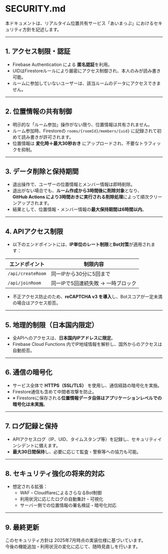 # SECURITY.md

本ドキュメントは、リアルタイム位置共有サービス「あいまっぷ」におけるセキュリティ方針を記述します。

---

## 1. アクセス制限・認証

- Firebase Authentication による **匿名認証**を利用。
- UIDはFirestoreルールにより厳密にアクセス制御され、本人のみが読み書き可能。
- ルームに参加していないユーザーは、該当ルームのデータにアクセスできません。

---

## 2. 位置情報の共有制御

- 明示的な「ルーム参加」操作がない限り、位置情報は共有されません。
- ルーム参加時、Firestoreの `rooms/{roomId}/members/{uid}` に記録されて初めて読み書きが許可されます。
- 位置情報は **変化時＋最大30秒おき** にアップロードされ、不要なトラフィックを抑制。

---

## 3. データ削除と保持期間

- 退出操作で、ユーザーの位置情報とメンバー情報は即時削除。
- 退出がない場合でも、**ルーム作成から3時間後に削除対象**となり、  
  **GitHub Actions により3時間おきに実行される削除処理**によって順次クリーンアップされます。
- 結果として、位置情報・メンバー情報の**最大保持期間は6時間以内**。

---

## 4. APIアクセス制限

- 以下のエンドポイントには、**IP単位のレート制限**と**Bot対策**が適用されます：

| エンドポイント        | 制限内容                         |
|----------------------|----------------------------------|
| `/api/createRoom`    | 同一IPから30分に5回まで         |
| `/api/joinRoom`      | 同一IPで5回連続失敗 → 一時ブロック |

- 不正アクセス防止のため、**reCAPTCHA v3 を導入**し、Botスコアが一定未満の場合はアクセス拒否。

---

## 5. 地理的制限（日本国内限定）

- 全APIへのアクセスは、**日本国内IPアドレスに限定**。
- Firebase Cloud Functions 内でIP地域情報を解析し、国外からのアクセスは自動拒否。

---

## 6. 通信の暗号化

- サービス全体で **HTTPS（SSL/TLS）** を使用し、通信経路の暗号化を実施。
- Firestore通信も含めて中間者攻撃を防止。
- ※ Firestoreに保存される**位置情報データ自体はアプリケーションレベルでの暗号化は未実施**。

---

## 7. ログ記録と保持

- APIアクセスログ（IP、UID、タイムスタンプ等）を記録し、セキュリティインシデントに備えます。
- **最大30日間保持**し、必要に応じて監査・警察等への協力も可能。

---

## 8. セキュリティ強化の将来的対応

- 想定される拡張：
  - WAF・CloudflareによるさらなるBot制御
  - 利用状況に応じたログの自動集計・可視化
  - サーバー側での位置情報の署名検証・暗号化対応

---

## 9. 最終更新

このセキュリティ方針は 2025年7月時点の実装仕様に基づいています。  
今後の機能追加・利用状況の変化に応じて、随時見直しを行います。

